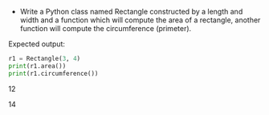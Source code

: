 * Write a Python class named Rectangle constructed by a length and width and a function which will compute the area of a rectangle, another function will compute the circumference (primeter).

Expected output:

```py
r1 = Rectangle(3, 4)
print(r1.area())
print(r1.circumference())
```
12

14